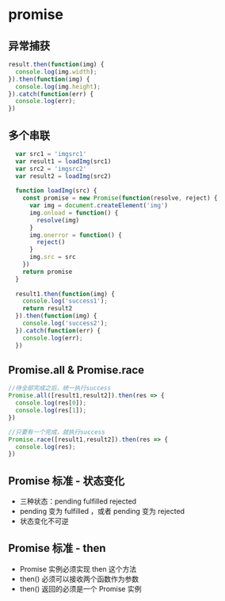 # promise
## 异常捕获
```js
result.then(function(img) {
  console.log(img.width);
}).then(function(img) {
  console.log(img.height);
}).catch(function(err) {
  console.log(err);
})
```

## 多个串联
```js
  var src1 = 'imgsrc1'
  var result1 = loadImg(src1)
  var src2 = 'imgsrc2'
  var result2 = loadImg(src2)
  
  function loadImg(src) {
    const promise = new Promise(function(resolve, reject) {
      var img = document.createElement('img')
      img.onload = function() {
        resolve(img)
      }
      img.onerror = function() {
        reject()
      }
      img.src = src
    })
    return promise
  }
  
  result1.then(function(img) {
    console.log('success1');
    return result2
  }).then(function(img) {
    console.log('success2');
  }).catch(function(err) {
    console.log(err);
  })
```

## Promise.all & Promise.race
```js
//待全部完成之后，统一执行success
Promise.all([result1,result2]).then(res => {
  console.log(res[0]);
  console.log(res[1]);
})

//只要有一个完成，就执行success
Promise.race([result1,result2]).then(res => {
  console.log(res);
})
```

## Promise 标准 - 状态变化
- 三种状态：pending fulfilled rejected
- pending 变为 fulfilled ，或者 pending 变为 rejected
- 状态变化不可逆

## Promise 标准 - then
- Promise 实例必须实现 then 这个方法
- then() 必须可以接收两个函数作为参数
- then() 返回的必须是一个 Promise 实例

